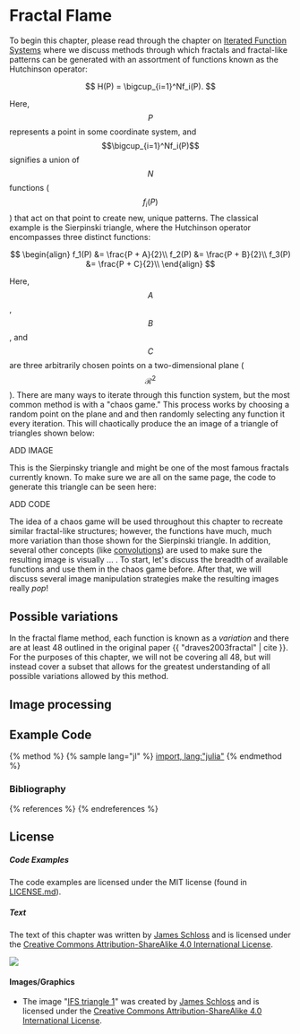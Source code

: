 # Fractal Flame

To begin this chapter, please read through the chapter on [Iterated Function Systems](../IFS/IFS.md) where we discuss methods through which fractals and fractal-like patterns can be generated with an assortment of functions known as the Hutchinson operator:

$$
H(P) = \bigcup_{i=1}^Nf_i(P).
$$

Here, $$P$$ represents a point in some coordinate system, and $$\bigcup_{i=1}^Nf_i(P)$$ signifies a union of $$N$$ functions ($$f_i(P)$$) that act on that point to create new, unique patterns.
The classical example is the Sierpinski triangle, where the Hutchinson operator encompasses three distinct functions:

$$
\begin{align}
f_1(P) &= \frac{P + A}{2}\\
f_2(P) &= \frac{P + B}{2}\\
f_3(P) &= \frac{P + C}{2}\\
\end{align}
$$

Here, $$A$$, $$B$$, and $$C$$ are three arbitrarily chosen points on a two-dimensional plane ($$\mathcal{R}^2$$).
There are many ways to iterate through this function system, but the most common method is with a "chaos game."
This process works by choosing a random point on the plane and and then randomly selecting any function it every iteration.
This will chaotically produce the an image of a triangle of triangles shown below:

ADD IMAGE

This is the Sierpinsky triangle and might be one of the most famous fractals currently known.
To make sure we are all on the same page, the code to generate this triangle can be seen here:

ADD CODE

The idea of a chaos game will be used throughout this chapter to recreate similar fractal-like structures; however, the functions have much, much more variation than those shown for the Sierpinski triangle.
In addition, several other concepts (like [convolutions](../signal_processing/signal_processing.md)) are used to make sure the resulting image is visually ... .
To start, let's discuss the breadth of available functions and use them in the chaos game before.
After that, we will discuss several image manipulation strategies make the resulting images really *pop*!

## Possible variations

In the fractal flame method, each function is known as a *variation* and there are at least 48 outlined in the original paper {{ "draves2003fractal" | cite }}.
For the purposes of this chapter, we will not be covering all 48, but will instead cover a subset that allows for the greatest understanding of all possible variations allowed by this method.

## Image processing

## Example Code

{% method %}
{% sample lang="jl" %}
[import, lang:"julia"](code/julia/IFS.jl)
{% endmethod %}

### Bibliography

{% references %} {% endreferences %}

<script>
MathJax.Hub.Queue(["Typeset",MathJax.Hub]);
</script>

## License

##### Code Examples

The code examples are licensed under the MIT license (found in [LICENSE.md](https://github.com/algorithm-archivists/algorithm-archive/blob/master/LICENSE.md)).

##### Text

The text of this chapter was written by [James Schloss](https://github.com/leios) and is licensed under the [Creative Commons Attribution-ShareAlike 4.0 International License](https://creativecommons.org/licenses/by-sa/4.0/legalcode).

[<p><img  class="center" src="../cc/CC-BY-SA_icon.svg" /></p>](https://creativecommons.org/licenses/by-sa/4.0/)

#### Images/Graphics

- The image "[IFS triangle 1](res/IFS_triangle_1.png)" was created by [James Schloss](https://github.com/leios) and is licensed under the [Creative Commons Attribution-ShareAlike 4.0 International License](https://creativecommons.org/licenses/by-sa/4.0/legalcode).
